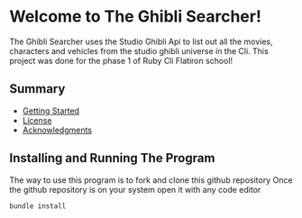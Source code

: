 # Welcome to The Ghibli Searcher!

The Ghibli Searcher uses the Studio Ghibli Api to list out all the movies, characters and vehicles from the studio ghibli universe in the Cli. This project was done for the phase 1 of Ruby Cli Flatiron school!

## Summary
- [Getting Started](#getting-started)
- [License](#license)
- [Acknowledgments](#acknowledgments)


## Installing and Running The Program
The way to use this program is to fork and clone this github repository 
Once the github repository is on your system open it with any code editor

    bundle install
